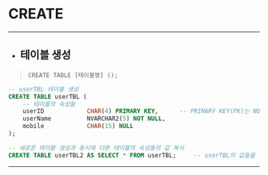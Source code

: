 # CREATE

***

* ## 테이블 생성

> `CREATE TABLE [테이블명] ();`

```sql
-- userTBL 테이블 생성
CREATE TABLE userTBL (
    -- 테이블의 속성들
    userID            CHAR(4) PRIMARY KEY,		-- PRIMARY KEY(PK)는 NOT NULL + UNIQUE의 특징을 가짐
    userName          NVARCHAR2(5) NOT NULL,
    mobile            CHAR(15) NULL
);

-- 새로운 테이블 생성과 동시에 다른 테이블의 속성들의 값 복사
CREATE TABLE userTBL2 AS SELECT * FROM userTBL;     -- userTBL의 값들을 그대로 userTBL2에 넣기
```
***

